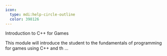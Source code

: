 ```yaml
---
icon:
  type: mdi:help-circle-outline
  color: 398126
---
```


Introduction to C++ for Games

This module will introduce the student to the fundamentals of programming for games using C++ and th ... 
